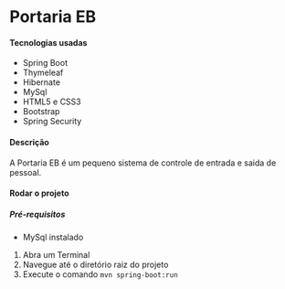 # Portaria EB



#### Tecnologias usadas

- Spring Boot
- Thymeleaf
- Hibernate
- MySql
- HTML5 e CSS3
- Bootstrap
- Spring Security

#### Descrição

A Portaria EB é um pequeno sistema de controle de entrada e saida de pessoal.

#### Rodar o projeto

##### Pré-requisitos
- MySql instalado

1. Abra um Terminal
2. Navegue até o diretório raiz do projeto
3. Execute o comando ``mvn spring-boot:run``
